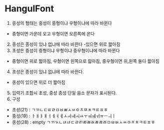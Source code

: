 # HangulFont

1. 종성의 형태는 중성이 중형이냐 우형이냐에 따라 바뀐다
 - 중형이면 가운데 오고 우형이면 오른쪽에 온다
2. 중성은 종성이 있냐 없냐에 따라 바뀐다
 -있으면 위로 짧아짐
3. 초성은 중성이 중형이냐 우형이냐 중우형이냐에 따라 바뀐다
 - 중형이면 위로 짧아짐, 우형이면 왼쪽으로 잛아짐, 중우형이면 위,왼쪽 둘다 짧아짐
4. 초성은 종성이 있냐 없냐에 따라 바뀐다.
 - 종성이 있으면 위로 더 짧아짐
5. 입력기 조합시 초성, 중성 종성 단일 음소 문자가 표시된다.
6. 구성
 - 초성(21) : ㄱㄲㄴㄷㄸㄹㅁㅂㅃㅅㅆㅇㅈㅉㅊㅋㅌㅍㅎ
 - 중성(19) : ㅏㅐㅑㅒㅓㅔㅕㅖㅗㅘㅙㅚㅛㅜㅝㅞㅟㅠㅡㅢㅣ
 - 종성(28) : empty ㄱㄲㄳㄴㄵㄶㄷㄹㄺㄻㄼㄽㄾㄿㅀㅁㅂㅄㅅㅆㅇㅈㅊㅋㅌㅍㅎ
